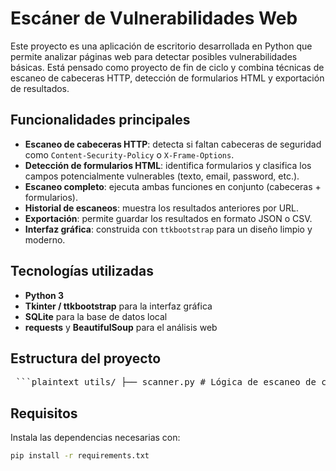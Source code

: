 # Escáner de Vulnerabilidades Web

Este proyecto es una aplicación de escritorio desarrollada en Python que permite analizar páginas web para detectar posibles vulnerabilidades básicas. Está pensado como proyecto de fin de ciclo y combina técnicas de escaneo de cabeceras HTTP, detección de formularios HTML y exportación de resultados.

## Funcionalidades principales

- **Escaneo de cabeceras HTTP**: detecta si faltan cabeceras de seguridad como `Content-Security-Policy` o `X-Frame-Options`.
- **Detección de formularios HTML**: identifica formularios y clasifica los campos potencialmente vulnerables (texto, email, password, etc.).
- **Escaneo completo**: ejecuta ambas funciones en conjunto (cabeceras + formularios).
- **Historial de escaneos**: muestra los resultados anteriores por URL.
- **Exportación**: permite guardar los resultados en formato JSON o CSV.
- **Interfaz gráfica**: construida con `ttkbootstrap` para un diseño limpio y moderno.

## Tecnologías utilizadas

- **Python 3**
- **Tkinter / ttkbootstrap** para la interfaz gráfica
- **SQLite** para la base de datos local
- **requests** y **BeautifulSoup** para el análisis web

## Estructura del proyecto

<pre> ```plaintext utils/ ├── scanner.py # Lógica de escaneo de cabeceras y formularios ├── db.py # Acceso y gestión de la base de datos db/ └── scanner.db # Base de datos SQLite (se crea al ejecutar) main_gui.py # Interfaz gráfica principal README.md # Este archivo requirements.txt # Dependencias del proyecto ``` </pre>

## Requisitos

Instala las dependencias necesarias con:

```bash
pip install -r requirements.txt

